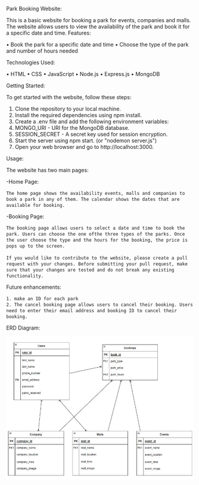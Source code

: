 Park Booking Website:

This is a basic website for booking a park for events, companies and malls. The website allows users to view the availability of the park and book it for a specific date and time.
Features:

• Book the park for a specific date and time
• Choose the type of the park and number of hours needed

Technologies Used:

• HTML
• CSS
• JavaScript
• Node.js
• Express.js
• MongoDB

Getting Started:

To get started with the website, follow these steps:
1. Clone the repository to your local machine.
2. Install the required dependencies using npm install.
3. Create a .env file and add the following environment variables:
4. MONGO_URI - URI for the MongoDB database.
5. SESSION_SECRET - A secret key used for session encryption.
6. Start the server using npm start. (or "nodemon server.js")
7. Open your web browser and go to http://localhost:3000.

Usage: 

The website has two main pages:

-Home Page:

    The home page shows the availability events, malls and companies to book a park in any of them. The calendar shows the dates that are available for booking.

-Booking Page:

    The booking page allows users to select a date and time to book the park. Users can choose the one ofthe three types of the parks. Once the user choose the type and the hours for the booking, the price is pops up to the screen.

    If you would like to contribute to the website, please create a pull request with your changes. Before submitting your pull request, make sure that your changes are tested and do not break any existing functionality.

Future enhancements:

    1. make an ID for each park
    2. The cancel booking page allows users to cancel their booking. Users need to enter their email address and booking ID to cancel their booking.


ERD Diagram:

![ERD](/public/images/ERD.JPG)

